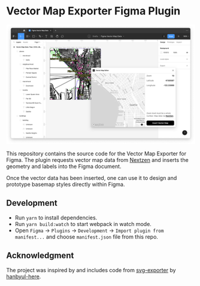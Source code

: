 # Vector Map Exporter Figma Plugin

![Demo image of plugin](./banner.png)

This repository contains the source code for the Vector Map Exporter for Figma. The plugin requests vector map data from [Nextzen](https://www.nextzen.org/) and inserts the geometry and labels into the Figma document.

Once the vector data has been inserted, one can use it to design and prototype basemap styles directly within Figma.

## Development

- Run `yarn` to install dependencies.
- Run `yarn build:watch` to start webpack in watch mode.
- Open `Figma` -> `Plugins` -> `Development` -> `Import plugin from manifest...` and choose `manifest.json` file from this repo.

## Acknowledgment

The project was inspired by and includes code from [svg-exporter](https://github.com/hanbyul-here/svg-exporter) by [hanbyul-here](https://github.com/hanbyul-here).
